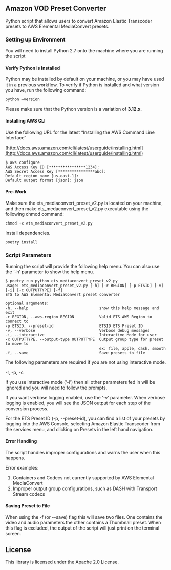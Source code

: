 ﻿
## Amazon VOD Preset Converter

Python script that allows users to convert Amazon Elastic Transcoder presets to AWS Elemental MediaConvert presets.

###  Setting up Environment 
You will need to install Python 2.7 onto the machine where you are running the script

#### Verify Python is Installed

Python may be installed by default on your machine, or you may have used it in a previous workflow.
To verify if Python is installed and what version you have, run the following command:
```
python –version
```
Please make sure that the Python version is a variation of **3.12.x**. 

#### Installing AWS CLI

Use the following URL for the latest “Installing the AWS Command Line Interface”

[http://docs.aws.amazon.com/cli/latest/userguide/installing.html](http://docs.aws.amazon.com/cli/latest/userguide/installing.html)

```
$ aws configure
AWS Access Key ID [****************1234]:
AWS Secret Access Key [****************abc]:
Default region name [us-east-1]:
Default output format [json]: json
```

#### Pre-Work

Make sure the ets_mediaconvert_preset_v2.py is located on your machine, and then make ets_medaconvert_preset_v2.py executable using the following chmod command:
```
chmod +x ets_mediaconvert_preset_v2.py
```

Install dependencies.
```
poetry install
```

###  Script Parameters
Running the script will provide the following help menu. You can also use the ‘-h’ parameter to show the help menu.

```
$ poetry run python ets_mediaconvert_preset_v2.py
usage: ets_mediaconvert_preset_v2.py [-h] [-r REGION] [-p ETSID] [-v] [-i] [-c OUTPUTTYPE] [-f]
ETS to AWS Elemental MediaConvert preset converter

optional arguments:
-h, --help                               show this help message and exit
-r REGION, --aws-region REGION           Valid ETS AWS Region to connect to
-p ETSID, --preset-id                    ETSID ETS Preset ID
-v, --verbose                            Verbose debug messages
-i, --interactive                        Interactive Mode for user
-c OUTPUTTYPE, --output-type OUTPUTTYPE  Output group type for preset to move to 
                                         ex: file, apple, dash, smooth
-f, --save                               Save presets to file
```


The following parameters are required if you are not using interactive mode.

-r, -p, -c

If you use interactive mode (‘-i’) then all other parameters fed in will be ignored and you will need to follow the prompts.

If you want verbose logging enabled, use the ‘-v’ parameter. When verbose logging is enabled, you will see the JSON output for each step of the conversion process.

For the ETS Preset ID (-p, --preset-id), you can find a list of your presets by logging into the AWS Console, selecting Amazon Elastic Transcoder from the services menu, and clicking on Presets in the left hand navigation.

####  Error Handling

The script handles improper configurations and warns the user when this happens.

Error examples:

1. Containers and Codecs not currently supported by AWS Elemental MediaConvert
2. Improper output group configurations, such as DASH with Transport Stream codecs

#### Saving Preset to File

When using the -f (or --save) flag this will save two files. One contains the video and audio parameters the other contains a Thumbnail preset. When this flag is excluded, the output of the script will just print on the terminal screen.

## License

This library is licensed under the Apache 2.0 License.
